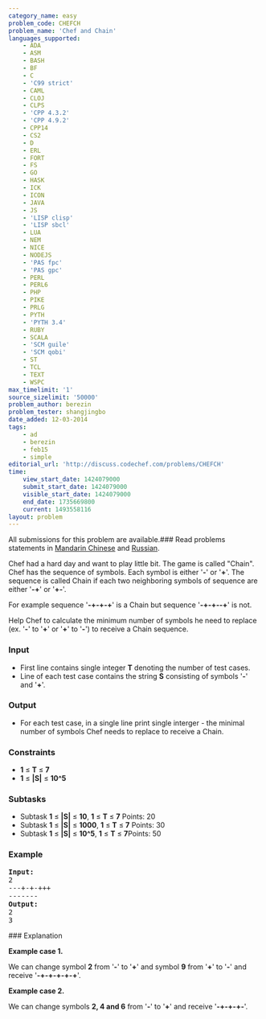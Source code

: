 ```yaml
---
category_name: easy
problem_code: CHEFCH
problem_name: 'Chef and Chain'
languages_supported:
    - ADA
    - ASM
    - BASH
    - BF
    - C
    - 'C99 strict'
    - CAML
    - CLOJ
    - CLPS
    - 'CPP 4.3.2'
    - 'CPP 4.9.2'
    - CPP14
    - CS2
    - D
    - ERL
    - FORT
    - FS
    - GO
    - HASK
    - ICK
    - ICON
    - JAVA
    - JS
    - 'LISP clisp'
    - 'LISP sbcl'
    - LUA
    - NEM
    - NICE
    - NODEJS
    - 'PAS fpc'
    - 'PAS gpc'
    - PERL
    - PERL6
    - PHP
    - PIKE
    - PRLG
    - PYTH
    - 'PYTH 3.4'
    - RUBY
    - SCALA
    - 'SCM guile'
    - 'SCM qobi'
    - ST
    - TCL
    - TEXT
    - WSPC
max_timelimit: '1'
source_sizelimit: '50000'
problem_author: berezin
problem_tester: shangjingbo
date_added: 12-03-2014
tags:
    - ad
    - berezin
    - feb15
    - simple
editorial_url: 'http://discuss.codechef.com/problems/CHEFCH'
time:
    view_start_date: 1424079000
    submit_start_date: 1424079000
    visible_start_date: 1424079000
    end_date: 1735669800
    current: 1493558116
layout: problem
---
```

All submissions for this problem are available.###  Read problems statements in [Mandarin Chinese](http://www.codechef.com/download/translated/FEB15/mandarin/CHEFCH.pdf) and [Russian](http://www.codechef.com/download/translated/FEB15/russian/CHEFCH.pdf).

Chef had a hard day and want to play little bit. The game is called "Chain". Chef has the sequence of symbols. Each symbol is either '**-**' or '**+**'. The sequence is called Chain if each two neighboring symbols of sequence are either '**-+**' or '**+-**'.

 For example sequence '**-+-+-+**' is a Chain but sequence '**-+-+--+**' is not.

 Help Chef to calculate the minimum number of symbols he need to replace (ex. '**-**' to '**+**' or '**+**' to '**-**') to receive a Chain sequence.

### Input

- First line contains single integer **T** denoting the number of test cases.
- Line of each test case contains the string **S** consisting of symbols '**-**' and '**+**'.

### Output

- For each test case, in a single line print single interger - the minimal number of symbols Chef needs to replace to receive a Chain.

### Constraints

- **1** ≤ **T** ≤ **7**
- **1** ≤ **|S|** ≤ **10^5**

### Subtasks

- Subtask **1** ≤ **|S|** ≤ **10**, **1** ≤ **T** ≤ **7** Points: 20
- Subtask **1** ≤ **|S|** ≤ **1000**, **1** ≤ **T** ≤ **7** Points: 30
- Subtask **1** ≤ **|S|** ≤ **10^5**, **1** ≤ **T** ≤ **7**Points: 50

### Example

<pre><b>Input:</b>
2
---+-+-+++
-------
<b>Output:</b>
2
3
</pre>### Explanation

**Example case 1.**

We can change symbol **2** from '**-**' to '**+**' and symbol **9** from '**+**' to '**-**' and receive '**-+-+-+-+-+**'.

**Example case 2.**

We can change symbols **2, 4 and 6** from '**-**' to '**+**' and receive '**-+-+-+-**'.
